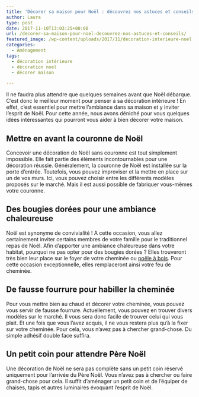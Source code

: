 ```yaml
---
title: 'Décorer sa maison pour Noël : découvrez nos astuces et conseils'
author: Laura
type: post
date: 2017-11-10T13:03:25+00:00
url: /decorer-sa-maison-pour-noel-decouvrez-nos-astuces-et-conseils/
featured_image: /wp-content/uploads/2017/11/decoration-interieure-noel.jpg
categories:
  - Aménagement
tags:
  - décoration intérieure
  - décoration noel
  - décorer maison

---
```

Il ne faudra plus attendre que quelques semaines avant que Noël débarque. C’est donc le meilleur moment pour penser à sa décoration intérieure ! En effet, c’est essentiel pour mettre l’ambiance dans sa maison et y inviter l’esprit de Noël. Pour cette année, nous avons déniché pour vous quelques idées intéressantes qui pourront vous aider à bien décorer votre maison.

## Mettre en avant la couronne de Noël

Concevoir une décoration de Noël sans couronne est tout simplement impossible. Elle fait partie des éléments incontournables pour une décoration réussie. Généralement, la couronne de Noël est installée sur la porte d’entrée. Toutefois, vous pouvez improviser et la mettre en place sur un de vos murs. Ici, vous pouvez choisir entre les différents modèles proposés sur le marché. Mais il est aussi possible de fabriquer vous-mêmes votre couronne.

## Des bougies dorées pour une ambiance chaleureuse

Noël est synonyme de convivialité ! A cette occasion, vous allez certainement inviter certains membres de votre famille pour le traditionnel repas de Noël. Afin d’apporter une ambiance chaleureuse dans votre habitat, pourquoi ne pas opter pour des bougies dorées ? Elles trouveront très bien leur place sur le foyer de votre cheminée ou [poêle à bois][1]. Pour cette occasion exceptionnelle, elles remplaceront ainsi votre feu de cheminée.

## De fausse fourrure pour habiller la cheminée

Pour vous mettre bien au chaud et décorer votre cheminée, vous pouvez vous servir de fausse fourrure. Actuellement, vous pouvez en trouver divers modèles sur le marché. Il vous sera donc facile de trouver celui qui vous plait. Et une fois que vous l’avez acquis, il ne vous restera plus qu’à la fixer sur votre cheminée. Pour cela, vous n’avez pas à chercher grand-chose. Du simple adhésif double face suffira.

## Un petit coin pour attendre Père Noël

Une décoration de Noël ne sera pas complète sans un petit coin réservé uniquement pour l’arrivée du Père Noël. Vous n’avez pas à chercher ou faire grand-chose pour cela. Il suffit d’aménager un petit coin et de l’équiper de chaises, tapis et autres luminaires évoquant l’esprit de Noël.

 [1]: https://www.poeleaboismaison.com/